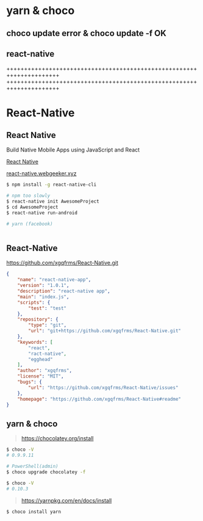 # yarn & choco


## choco update error & choco update -f OK

## react-native

+++++++++++++++++++++++++++++++++++++++++++++++++++++++++++++++++++++
+++++++++++++++++++++++++++++++++++++++++++++++++++++++++++++++++++++

# React-Native


## React Native

Build Native Mobile Apps using JavaScript and React

[React Native](https://facebook.github.io/react-native/)


[react-native.webgeeker.xyz](http://react-native.webgeeker.xyz/docs/getting-started.html)


```sh
$ npm install -g react-native-cli

# npm too slowly
$ react-native init AwesomeProject 
$ cd AwesomeProject
$ react-native run-android

# yarn (facebook)



``` 


## React-Native

https://github.com/xgqfrms/React-Native.git

```json
{
    "name": "react-native-app",
    "version": "1.0.1",
    "description": "react-native app",
    "main": "index.js",
    "scripts": {
        "test": "test"
    },
    "repository": {
        "type": "git",
        "url": "git+https://github.com/xgqfrms/React-Native.git"
    },
    "keywords": [
        "react",
        "ract-native",
        "egghead"
    ],
    "author": "xgqfrms",
    "license": "MIT",
    "bugs": {
        "url": "https://github.com/xgqfrms/React-Native/issues"
    },
    "homepage": "https://github.com/xgqfrms/React-Native#readme"
}
``` 


## yarn & choco

> https://chocolatey.org/install

```sh
$ choco -V
# 0.9.9.11

# PowerShell(admin)
$ choco upgrade chocolatey -f

$ choco -V
# 0.10.3
``` 

> https://yarnpkg.com/en/docs/install

```sh
$ choco install yarn
``` 
